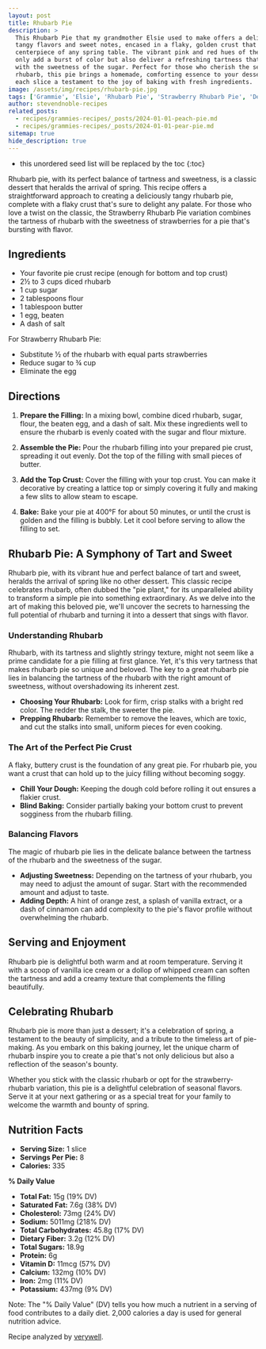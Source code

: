 ```yaml
---
layout: post
title: Rhubarb Pie
description: >
  This Rhubarb Pie that my grandmother Elsie used to make offers a delightful exploration of
  tangy flavors and sweet notes, encased in a flaky, golden crust that promises to be the
  centerpiece of any spring table. The vibrant pink and red hues of the rhubarb filling not
  only add a burst of color but also deliver a refreshing tartness that balances beautifully
  with the sweetness of the sugar. Perfect for those who cherish the seasonal bounty of
  rhubarb, this pie brings a homemade, comforting essence to your dessert repertoire, making
  each slice a testament to the joy of baking with fresh ingredients.
image: /assets/img/recipes/rhubarb-pie.jpg
tags: ['Grammie', 'Elsie', 'Rhubarb Pie', 'Strawberry Rhubarb Pie', 'Dessert']
author: stevendnoble-recipes
related_posts:
  - recipes/grammies-recipes/_posts/2024-01-01-peach-pie.md
  - recipes/grammies-recipes/_posts/2024-01-01-pear-pie.md
sitemap: true
hide_description: true
---
```


* this unordered seed list will be replaced by the toc
{:toc}

Rhubarb pie, with its perfect balance of tartness and sweetness, is a classic dessert that heralds the arrival of spring. This recipe offers a straightforward approach to creating a deliciously tangy rhubarb pie, complete with a flaky crust that's sure to delight any palate. For those who love a twist on the classic, the Strawberry Rhubarb Pie variation combines the tartness of rhubarb with the sweetness of strawberries for a pie that's bursting with flavor.

## Ingredients

* Your favorite pie crust recipe (enough for bottom and top crust)
* 2½ to 3 cups diced rhubarb
* 1 cup sugar
* 2 tablespoons flour
* 1 tablespoon butter
* 1 egg, beaten
* A dash of salt

For Strawberry Rhubarb Pie:

* Substitute ½ of the rhubarb with equal parts strawberries
* Reduce sugar to ¾ cup
* Eliminate the egg

## Directions

1. **Prepare the Filling:** In a mixing bowl, combine diced rhubarb, sugar, flour, the beaten egg, and a dash of salt. Mix these ingredients well to ensure the rhubarb is evenly coated with the sugar and flour mixture.

2. **Assemble the Pie:** Pour the rhubarb filling into your prepared pie crust, spreading it out evenly. Dot the top of the filling with small pieces of butter.

3. **Add the Top Crust:** Cover the filling with your top crust. You can make it decorative by creating a lattice top or simply covering it fully and making a few slits to allow steam to escape.

4. **Bake:** Bake your pie at 400°F for about 50 minutes, or until the crust is golden and the filling is bubbly. Let it cool before serving to allow the filling to set.

## Rhubarb Pie: A Symphony of Tart and Sweet

Rhubarb pie, with its vibrant hue and perfect balance of tart and sweet, heralds the arrival of spring like no other dessert. This classic recipe celebrates rhubarb, often dubbed the "pie plant," for its unparalleled ability to transform a simple pie into something extraordinary. As we delve into the art of making this beloved pie, we'll uncover the secrets to harnessing the full potential of rhubarb and turning it into a dessert that sings with flavor.

### Understanding Rhubarb

Rhubarb, with its tartness and slightly stringy texture, might not seem like a prime candidate for a pie filling at first glance. Yet, it's this very tartness that makes rhubarb pie so unique and beloved. The key to a great rhubarb pie lies in balancing the tartness of the rhubarb with the right amount of sweetness, without overshadowing its inherent zest.

* **Choosing Your Rhubarb:** Look for firm, crisp stalks with a bright red color. The redder the stalk, the sweeter the pie.
* **Prepping Rhubarb:** Remember to remove the leaves, which are toxic, and cut the stalks into small, uniform pieces for even cooking.

### The Art of the Perfect Pie Crust

A flaky, buttery crust is the foundation of any great pie. For rhubarb pie, you want a crust that can hold up to the juicy filling without becoming soggy.

* **Chill Your Dough:** Keeping the dough cold before rolling it out ensures a flakier crust.
* **Blind Baking:** Consider partially baking your bottom crust to prevent sogginess from the rhubarb filling.

### Balancing Flavors

The magic of rhubarb pie lies in the delicate balance between the tartness of the rhubarb and the sweetness of the sugar.

* **Adjusting Sweetness:** Depending on the tartness of your rhubarb, you may need to adjust the amount of sugar. Start with the recommended amount and adjust to taste.
* **Adding Depth:** A hint of orange zest, a splash of vanilla extract, or a dash of cinnamon can add complexity to the pie's flavor profile without overwhelming the rhubarb.

## Serving and Enjoyment

Rhubarb pie is delightful both warm and at room temperature. Serving it with a scoop of vanilla ice cream or a dollop of whipped cream can soften the tartness and add a creamy texture that complements the filling beautifully.

## Celebrating Rhubarb

Rhubarb pie is more than just a dessert; it's a celebration of spring, a testament to the beauty of simplicity, and a tribute to the timeless art of pie-making. As you embark on this baking journey, let the unique charm of rhubarb inspire you to create a pie that's not only delicious but also a reflection of the season's bounty.

Whether you stick with the classic rhubarb or opt for the strawberry-rhubarb variation, this pie is a delightful celebration of seasonal flavors. Serve it at your next gathering or as a special treat for your family to welcome the warmth and bounty of spring.

## Nutrition Facts

* **Serving Size:** 1 slice
* **Servings Per Pie:** 8
* **Calories:** 335

**% Daily Value**

* **Total Fat:** 15g (19% DV)
* **Saturated Fat:** 7.6g (38% DV)
* **Cholesterol:** 73mg (24% DV)
* **Sodium:** 5011mg (218% DV)
* **Total Carbohydrates:** 45.8g (17% DV)
* **Dietary Fiber:** 3.2g (12% DV)
* **Total Sugars:** 18.9g
* **Protein:** 6g
* **Vitamin D:** 11mcg (57% DV)
* **Calcium:** 132mg (10% DV)
* **Iron:** 2mg (11% DV)
* **Potassium:** 437mg (9% DV)

Note: The "% Daily Value" (DV) tells you how much a nutrient in a serving of food contributes to a daily diet. 2,000 calories a day is used for general nutrition advice.

Recipe analyzed by <a href="https://www.verywellfit.com/recipe-nutrition-analyzer-4157076" target="_blank">verywell</a>.

<script type="application/ld+json">
{
  "@context": "http://schema.org/",
  "@type": "Recipe",
  "name": "Rhubarb Pie",
  "author": {
    "@type": "Person",
    "name": "Steven D Noble"
  },
  "image": "rhubarb-pie.jpg",
  "description": "A classic Rhubarb Pie recipe that balances the tartness of rhubarb with a sweet filling, encased in a flaky pie crust.",
  "recipeYield": "8 slices",
  "recipeIngredient": [
    "Pie crust",
    "2½ to 3 cups diced rhubarb",
    "1 cup sugar",
    "2 tablespoons flour",
    "1 tablespoon butter",
    "1 egg, beaten",
    "Dash of salt"
  ],
  "recipeInstructions": [
    "Mix all ingredients except butter.",
    "Pour into pie crust and dot with butter.",
    "Cover with top crust and bake at 400 degrees for 50 minutes."
  ],
  "nutrition": {
    "@type": "NutritionInformation",
    "servingSize": "1 slice",
    "calories": "335 calories",
    "fatContent": "15g",
    "saturatedFatContent": "7.6g",
    "cholesterolContent": "73mg",
    "sodiumContent": "5011mg",
    "carbohydrateContent": "45.8g",
    "fiberContent": "3.2g",
    "sugarContent": "18.9g",
    "proteinContent": "6g"
  }
}
</script>
